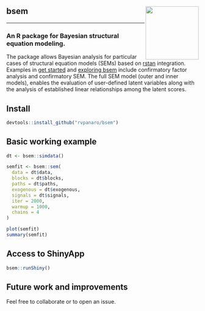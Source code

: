 ## bsem <a href='https://rvpanaro.github.io/bsem'><img src='https://github.com/rvpanaro/bsem/blob/master/inst/figures/bsem.png' align="right" height="139" /></a>

---

### An R package for Bayesian structural equation modeling. 

The package allows Bayesian analysis for particular cases of structural equation models (SEMs) based on [rstan](https://github.com/stan-dev/rstan/wiki/RStan-Getting-Started) integration. Examples in [get started](https://rvpanaro.github.io/spsurv/articles/bsem.html) and [exploring bsem](https://rvpanaro.github.io/spsurv/articles/exploring-bsem-class.html) include confirmatory factor analysis and confirmatory SEM. The full SEM model (outer and inner models), enables the evaluation of user-defined latent variables along with the analysis of established linear relationships among the latent scores.

## Install

```r
devtools::install_github("rvpanaro/bsem")
```

## Basic working example

```r
dt <- bsem::simdata()

semfit <- bsem::sem(
  data = dt$data,
  blocks = dt$blocks,
  paths = dt$paths,
  exogenous = dt$exogenous,
  signals = dt$signals,
  iter = 2000,
  warmup = 1000,
  chains = 4
)

plot(semfit)
summary(semfit)
```

## Access to ShinyApp

```r
bsem::runShiny()
```

## Future work and improvements

Feel free to collaborate or to open an issue.
